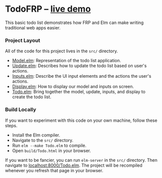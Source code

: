 # TodoFRP – [live demo](http://elm-lang.org/misc/Todo.html)

This basic todo list demonstrates how FRP and Elm
can make writing traditional web apps easier.

### Project Layout

All of the code for this project lives in the `src/` directory.

* [Model.elm](https://github.com/evancz/TodoFRP/blob/master/src/Model.elm):
  Representation of the todo list application.
* [Update.elm](https://github.com/evancz/TodoFRP/blob/master/src/Update.elm):
  Describes how to update the todo list based on user's actions.
* [Inputs.elm](https://github.com/evancz/TodoFRP/blob/master/src/Inputs.elm):
  Describe the UI input elements and the actions the user's actions.
* [Display.elm](https://github.com/evancz/TodoFRP/blob/master/src/Display.elm):
  How to display our model and inputs on screen.
* [Todo.elm](https://github.com/evancz/TodoFRP/blob/master/src/Todo.elm):
  Bring together the model, update, inputs, and display to create the todo list.

### Build Locally

If you want to experiment with this code on your own machine, follow these
steps.

 * Install the Elm compiler.
 * Navigate to the `src/` directory.
 * Run `elm --make Todo.elm` to compile.
 * Open `build/Todo.html` in your browser.

If you want to be fancier, you can run `elm-server` in the `src/` directory.
Then navigate to [localhost:8000/Todo.elm](http://localhost:8000/Todo.elm).
The project will be recompiled whenever you refresh that page in your browser.